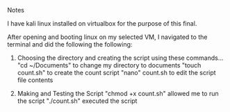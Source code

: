 Notes

I have kali linux installed on virtualbox for the purpose of this final.

After opening and booting linux on my selected VM, I navigated to the terminal and did the following the following:

1) Choosing the directory and creating the script using these commands...
"cd ~/Documents" to change my directory to documents
"touch count.sh" to create the count script
"nano" count.sh to edit the script file contents

2) Making and Testing the Script
"chmod +x count.sh" allowed me to run the script
"./count.sh" executed the script

